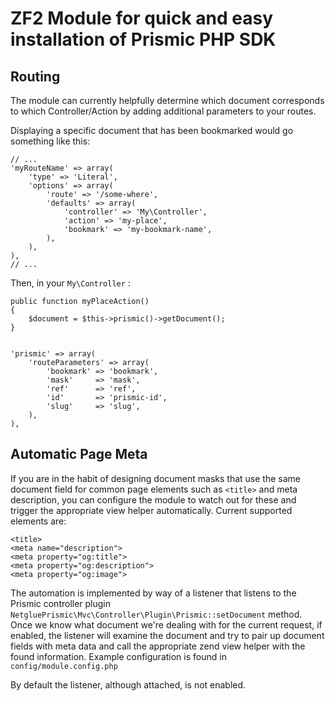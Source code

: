 # ZF2 Module for quick and easy installation of Prismic PHP SDK

## Routing

The module can currently helpfully determine which document corresponds to which Controller/Action by adding additional parameters to your routes.

Displaying a specific document that has been bookmarked would go something like this:
    
    // ...
    'myRouteName' => array(
        'type' => 'Literal',
        'options' => array(
            'route' => '/some-where',
            'defaults' => array(
                'controller' => 'My\Controller',
                'action' => 'my-place',
                'bookmark' => 'my-bookmark-name',
            ),
        ),
    ),
    // ...

Then, in your `My\Controller` :
    
    public function myPlaceAction()
    {
        $document = $this->prismic()->getDocument();
    }
    

    'prismic' => array(
        'routeParameters' => array(
            'bookmark' => 'bookmark',
            'mask'     => 'mask',
            'ref'      => 'ref',
            'id'       => 'prismic-id',
            'slug'     => 'slug',
        ),
    ),


## Automatic Page Meta

If you are in the habit of designing document masks that use the same document field for common page elements such as `<title>` and meta description, you can configure the module to watch out for these and trigger the appropriate view helper automatically. Current supported elements are:
    
    <title>
    <meta name="description">
    <meta property="og:title">
    <meta property="og:description">
    <meta property="og:image">

The automation is implemented by way of a listener that listens to the Prismic controller plugin `NetgluePrismic\Mvc\Controller\Plugin\Prismic::setDocument` method. Once we know what document we're dealing with for the current request, if enabled, the listener will examine the document and try to pair up document fields with meta data and call the appropriate zend view helper with the found information. Example configuration is found in `config/module.config.php`

By default the listener, although attached, is not enabled.

